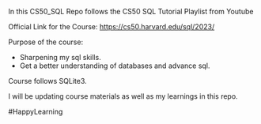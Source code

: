 In this CS50_SQL Repo follows the CS50 SQL Tutorial Playlist from Youtube

Official Link for the Course: https://cs50.harvard.edu/sql/2023/

Purpose of the course:
- Sharpening my sql skills.
- Get a better understanding of databases and advance sql.


Course follows SQLite3. 

I will be updating course materials as well as my learnings in this repo. 

#HappyLearning
